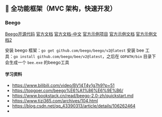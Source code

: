 
## 🧱 全功能框架（MVC 架构，快速开发）

### Beego
[Beego开源代码](https://github.com/beego/beego.git)
[官方文档]()
[官方文档-中文](https://beegodoc.com/zh/developing/)
[官方示例项目](https://github.com/beego/beego-example)
[官方示例文档](https://github.com/beego/beego-doc)
[官方示例文档2](https://github.com/beego/beedoc)


安装 beego 框架：`go get github.com/beego/beego/v2@latest`
安装 bee 工具：`go install github.com/beego/bee/v2@latest`，之后在 `GOPATH/bin` 目录下会生成一个 `bee.exe` 的beego工具

#### 学习资料
 - https://www.bilibili.com/video/BV14T4y1g7h9?p=51
 - https://topgoer.com/beego%E6%A1%86%E6%9E%B6/
 - https://www.bookstack.cn/read/beego-2.0-zh/quickstart.md
 - https://www.tizi365.com/archives/104.html
 - https://blog.csdn.net/qq_43390313/article/details/106262464
 - 


